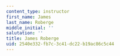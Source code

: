 ```yaml
---
content_type: instructor
first_name: James
last_name: Roberge
middle_initial: ''
salutation: ''
title: James Roberge
uid: 2540e332-fb7c-3c41-dc22-b19ac86c5c44
---
```


